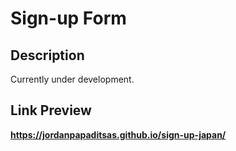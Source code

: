 # Sign-up Form

## Description
Currently under development.

## Link Preview
**https://jordanpapaditsas.github.io/sign-up-japan/**
